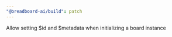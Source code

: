 ```yaml
---
"@breadboard-ai/build": patch
---
```


Allow setting $id and $metadata when initializing a board instance
